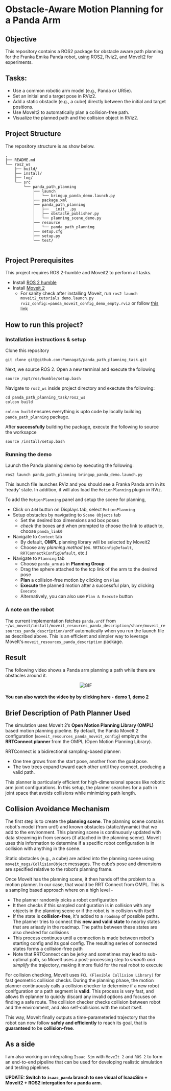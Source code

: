 # Obstacle-Aware Motion Planning for a Panda Arm 

## Objective
This repository contains a ROS2 package for obstacle aware path planning for the Franka Emika Panda robot, using ROS2, Rviz2, and MoveIt2 for experiments.



## Tasks:
- Use a common robotic arm model (e.g., Panda or UR5e).
- Set an initial and a target pose in RViz2.
- Add a static obstacle (e.g., a cube) directly between the initial and target positions.
- Use MoveIt2 to automatically plan a collision-free path.
- Visualize the planned path and the collision object in RViz2.

## Project Structure 
The repository structure is as show below. 
```
.
├── README.md
└── ros2_ws
    ├── build/
    ├── install/
    ├── log/
    └── src
        └── panda_path_planning
            ├── launch
            │   └── bringup_panda_demo.launch.py
            ├── package.xml
            ├── panda_path_planning
            │   ├── __init__.py
            │   ├── obstacle_publisher.py
            │   └── planning_scene_demo.py
            ├── resource
            │   └── panda_path_planning
            ├── setup.cfg
            ├── setup.py
            └── test/
                
```
## Project Prerequisites
This project requires ROS 2-humble and Moveit2 to perform all tasks. 
- Install [ROS 2 humble](https://docs.ros.org/en/humble/Installation/Ubuntu-Install-Debs.html) 
- Install [Moveit 2](https://moveit.picknik.ai/humble/doc/tutorials/getting_started/getting_started.html) 
    - For sanity check after installing Moveit, run `ros2 launch moveit2_tutorials demo.launch.py rviz_config:=panda_moveit_config_demo_empty.rviz` or follow [this](https://moveit.picknik.ai/humble/doc/tutorials/quickstart_in_rviz/quickstart_in_rviz_tutorial.html) link


## How to run this project? 
### Installation instructions & setup
Clone this repository
```
git clone git@github.com:PannagaS/panda_path_planning_task.git
```

Next, we source ROS 2. Open a new terminal and execute the following
```
source /opt/ros/humble/setup.bash
```

Navigate to `ros2_ws` inside project directory and exectute the following: 
```
cd panda_path_planning_task/ros2_ws
colcon build 
```

`colcon build` ensures everything is upto code by locally building `panda_path_planning` package. 

After **successfully** building the package, execute the following to source the worksapce 
```
source /install/setup.bash
```



### Running the demo
Launch the Panda planning demo by executing the following:
```
ros2 launch panda_path_planning bringup_panda_demo.launch.py
```

This launch file launches RViz and you should see a Franka Panda arm in its 'ready' state.
In addition, it will alos load the `MotionPlanning` plugin in RViz.

To add the `MotionPlanning` panel and setup the scene for planning, 
- Click on `Add` button on Displays tab, select `MotionPlanning`
- Setup obstacles by navigating to `Scene Objects` tab
    - Set the desired box dimensions and box poses
    - *check* the boxes and when prompted to choose the link to attach to, choose `panda_link0`
- Navigate to `Context` tab
    - By default, **OMPL** planning library will be selected by Moveit2
    - Choose any *planning method* (ex. `RRTkConfigDefault`, `RRTConnectkConfigDefault`, etc.)
- Navigate to `Planning` tab
    - Choose `panda_arm` as in **Planning Group**
    - Drag the sphere attached to the tcp link of the arm to the desired pose
    - **Plan** a collision-free motion by clicking on `Plan`
    - **Execute** the planned motion after a successful plan, by clicking `Execute` 
    - Alternatively, you can also use `Plan & Execute` button
 
### A note on the robot
The current implementation fetches `panda.urdf` from `~/ws_moveit/install/moveit_resources_panda_description/share/moveit_resources_panda_description/urdf` automatically when you run the launch file as described above. This is an efficient and simpler way to leverage MoveIt's `moveit_resources_panda_description` package. 


## Result
The following video shows a Panda arm planning a path while there are obstacles around it.


<p align="center">
    <img src="assets/Screencastfrom08-11-2025100428PM-ezgif.com-video-to-gif-converter.gif" alt="GIF"/>
</p>

#### You can also watch the video by by clicking here - [demo 1](https://youtu.be/Kpos1U_8N2A), [demo 2](https://youtu.be/51J_CLuVIU4)
## Brief Description of Path Planner Used
The simulation uses MoveIt 2’s **Open Motion Planning Library (OMPL)** based motion planning pipeline.
By default, the Panda MoveIt 2 configuration (`moveit_resources_panda_moveit_config`) employs the **RRTConnect planner** from the OMPL (Open Motion Planning Library).

RRTConnect is a bidirectional sampling-based planner:

- One tree grows from the start pose, another from the goal pose.
- The two trees expand toward each other until they connect, producing a valid path.

This planner is particularly efficient for high-dimensional spaces like robotic arm joint configurations.
In this setup, the planner searches for a path in joint space that avoids collisions while minimizing path length.

## Collision Avoidance Mechanism
The first step is to create the **planning scene**. The planning scene contains robot's model (from urdf) and known obstacles (static/dynamic) that we add to the environment. This planning scene is continuously updated with data streaming in from sensors (if attached in the planning scene). MoveIt uses this information to determine if a specific robot configuration is in collision with anything in the scene.

Static obstacles (e.g., a cube) are added into the planning scene using `moveit_msgs/CollisionObject` messages.
The cube’s pose and dimensions are specified relative to the robot’s planning frame.


Once MoveIt has the planning scene, it then hands off the problem to a motion planner. In our case, that would be RRT Connect from OMPL. This is a sampling based approach where on a high level - 
- The planner randomly picks a robot configuration
- It then checks if this sampled configuration is in collision with any objects in the planning scene or if the robot is in collision with itself
- If the state is **collision-free**, it's added to a `roadmap` of possible paths. The planner tries to connect this **new and valid state** to nearby states that are arleady in the roadmap. The paths between these states are also checked for collisions
- This process continues until a connection is made between robot's starting config and its goal config. The resulting series of connected states forms a collision-free path
- Note that RRTConnect can be jerky and sometimes may lead to sub-optimal path, so MoveIt uses a post-processing step to *smooth and simplify* the trajectory, making it more fluid for the real robot to execute 


For collision checking, MoveIt uses `FCL (Flexible Collision Library)` for fast geometric collision checks. 
During the planning phase, the motion planner continuously calls a collision checker to determine if a new robot conifguration or a path segment is **valid**. This process is very fast, and allows th eplanner to quickly discard any invalid options and focuses on finding a safe route. The collision checker checks collision between robot and the environment, and also self-collisions with the robot itself.

This way, MoveIt finally outputs a time-parameteried trajectory that the robot can now follow **safely and efficiently** to reach its goal, that is **guaranteed** to be **collision-free**.

## As a side
I am also working on integrating `Isaac Sim` with `MoveIt 2` and `ROS 2` to form an end-to-end pipeline that can be used for developing realistic simulation and testing pipelines. 

**UPDATE: Switch to `isaac_panda` branch to see visual of IsaacSim + MoveIt2 + ROS2 intergation for a panda arm.**